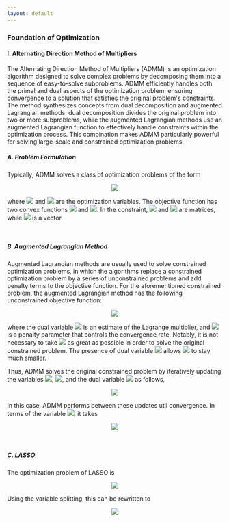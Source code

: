 ```yaml
---
layout: default
---
```


### Foundation of Optimization

#### I. Alternating Direction Method of Multipliers

The Alternating Direction Method of Multipliers (ADMM) is an optimization algorithm designed to solve complex problems by decomposing them into a sequence of easy-to-solve subproblems. ADMM efficiently handles both the primal and dual aspects of the optimization problem, ensuring convergence to a solution that satisfies the original problem's constraints. The method synthesizes concepts from dual decomposition and augmented Lagrangian methods: dual decomposition divides the original problem into two or more subproblems, while the augmented Lagrangian methods use an augmented Lagrangian function to effectively handle constraints within the optimization process. This combination makes ADMM particularly powerful for solving large-scale and constrained optimization problems.

##### A. Problem Formulation

Typically, ADMM solves a class of optimization problems of the form

<p align = "center"><img align="middle" src="https://latex.codecogs.com/svg.latex?&space;\begin{aligned} \min_{\boldsymbol{x},\boldsymbol{z}}\,& f(\boldsymbol{x})+g(\boldsymbol{z}) \\ \text{s.t.}\,& \boldsymbol{A}\boldsymbol{x}+\boldsymbol{B}\boldsymbol{z}=\boldsymbol{c} \end{aligned}"/></p>

where <img style="display: inline;" src="https://latex.codecogs.com/svg.latex?&space;\boldsymbol{x}\in\mathbb{R}^{n}"/> and <img style="display: inline;" src="https://latex.codecogs.com/svg.latex?&space;\boldsymbol{z}\in\mathbb{R}^{m}"/> are the optimization variables. The objective function has two convex functions <img style="display: inline;" src="https://latex.codecogs.com/svg.latex?&space;f(\boldsymbol{x})"/> and <img style="display: inline;" src="https://latex.codecogs.com/svg.latex?&space;g(\boldsymbol{z})"/>. In the constraint, <img style="display: inline;" src="https://latex.codecogs.com/svg.latex?&space;\boldsymbol{A}\in\mathbb{R}^{p\times n}"/> and <img style="display: inline;" src="https://latex.codecogs.com/svg.latex?&space;\boldsymbol{B}\in\mathbb{R}^{p\times m}"/> are matrices, while <img style="display: inline;" src="https://latex.codecogs.com/svg.latex?&space;\boldsymbol{c}\in\mathbb{R}^{p}"/> is a vector.

<br>

##### B. Augmented Lagrangian Method

Augmented Lagrangian methods are usually used to solve constrained optimization problems, in which the algorithms replace a constrained optimization problem by a series of unconstrained problems and add penalty terms to the objective function. For the aforementioned constrained problem, the augmented Lagrangian method has the following unconstrained objective function:

<p align = "center"><img align="middle" src="https://latex.codecogs.com/svg.latex?&space;\mathcal{L}_{\lambda}(\boldsymbol{x},\boldsymbol{z},\boldsymbol{w})= f(\boldsymbol{x})+g(\boldsymbol{z})+\frac{\lambda}{2}\|\boldsymbol{A}\boldsymbol{x}+\boldsymbol{B}\boldsymbol{z}-\boldsymbol{c}\|_2^2+\langle\boldsymbol{w},\boldsymbol{A}\boldsymbol{x}+\boldsymbol{B}\boldsymbol{z}-\boldsymbol{c}\rangle"/></p>

where the dual variable <img style="display: inline;" src="https://latex.codecogs.com/svg.latex?&space;\boldsymbol{w}\in\mathbb{R}^{p}"/> is an estimate of the Lagrange multiplier, and <img style="display: inline;" src="https://latex.codecogs.com/svg.latex?&space;\lambda"/> is a penalty parameter that controls the convergence rate. Notably, it is not necessary to take <img style="display: inline;" src="https://latex.codecogs.com/svg.latex?&space;\lambda"/> as great as possible in order to solve the original constrained problem. The presence of dual variable <img style="display: inline;" src="https://latex.codecogs.com/svg.latex?&space;\boldsymbol{w}"/> allows <img style="display: inline;" src="https://latex.codecogs.com/svg.latex?&space;\lambda"/> to stay much smaller.

Thus, ADMM solves the original constrained problem by iteratively updating the variables <img style="display: inline;" src="https://latex.codecogs.com/svg.latex?&space;\boldsymbol{x}"/>, <img style="display: inline;" src="https://latex.codecogs.com/svg.latex?&space;\boldsymbol{z}"/>, and the dual variable <img style="display: inline;" src="https://latex.codecogs.com/svg.latex?&space;\boldsymbol{w}"/> as follows,

<p align = "center"><img align="middle" src="https://latex.codecogs.com/svg.latex?&space;\begin{cases} \boldsymbol{x}:=\arg\min_{\boldsymbol{x}}\,\mathcal{L}_{\lambda}(\boldsymbol{x},\boldsymbol{z},\boldsymbol{w}) \\ \boldsymbol{z}:=\arg\min_{\boldsymbol{z}}\,\mathcal{L}_{\lambda}(\boldsymbol{x},\boldsymbol{z},\boldsymbol{w}) \\ \boldsymbol{w}:=\boldsymbol{w}+\lambda(\boldsymbol{A}\boldsymbol{x}+\boldsymbol{B}\boldsymbol{z}-\boldsymbol{c}) \end{cases}"/></p>

In this case, ADMM performs between these updates util convergence. In terms of the variable <img style="display: inline;" src="https://latex.codecogs.com/svg.latex?&space;\boldsymbol{x}"/>, it takes

<p align = "center"><img align="middle" src="https://latex.codecogs.com/svg.latex?&space;\begin{aligned} \boldsymbol{x}:=&\arg\min_{\boldsymbol{x}}\,\mathcal{L}_{\lambda}(\boldsymbol{x},\boldsymbol{z},\boldsymbol{w}) \\ =&\arg\min_{\boldsymbol{x}}\,f(\boldsymbol{x})+\frac{\lambda}{2}\|\boldsymbol{A}\boldsymbol{x}+\boldsymbol{B}\boldsymbol{z}-\boldsymbol{c}\|_2^2+\langle\boldsymbol{w},\boldsymbol{A}\boldsymbol{x}\rangle \\ =\arg\min_{\boldsymbol{x}}\,f(\boldsymbol{x})+ \end{aligned}"/></p>


<br>

##### C. LASSO

The optimization problem of LASSO is

<p align = "center"><img align="middle" src="https://latex.codecogs.com/svg.latex?&space; \min_{\boldsymbol{x}}\, \frac{1}{2}\|\boldsymbol{A}\boldsymbol{x}-\boldsymbol{b}\|_2^2+\gamma\|\boldsymbol{x}\|_1 "/></p>

Using the variable splitting, this can be rewritten to

<p align = "center"><img align="middle" src="https://latex.codecogs.com/svg.latex?&space; \begin{aligned} \min_{\boldsymbol{x},\boldsymbol{z}}\,&\frac{1}{2}\|\boldsymbol{A}\boldsymbol{x}-\boldsymbol{b}\|_2^2+\gamma\|\boldsymbol{z}\|_1 \\ \text{s.t.}\,&\boldsymbol{x}-\boldsymbol{z}=\boldsymbol{0} \end{aligned}"/></p>

<br>

